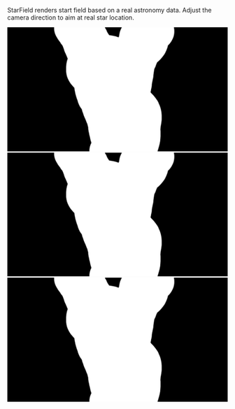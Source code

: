 StarField renders start field based on a real astronomy data. 
Adjust the camera direction to aim at real star location.

<div id="header" align="center">
  <img src="https://github.com/EyalShirazi/Nuke/blob/main/Plugins/ExpandDT/demo/ExpandDT%20example%2001%20.gif"/>
</div>

<div id="header" align="center">
  <img src="https://github.com/EyalShirazi/Nuke/blob/main/Plugins/ExpandDT/demo/ExpandDT%20example%2001%20.gif"/>
</div>

<div id="header" align="center">
  <img src="https://github.com/EyalShirazi/Nuke/blob/main/Plugins/ExpandDT/demo/ExpandDT%20example%2001%20.gif"/>
</div>

